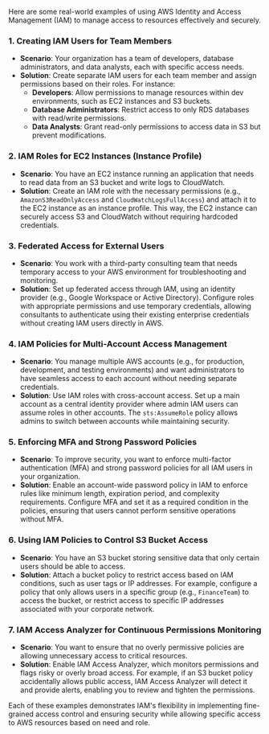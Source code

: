 Here are some real-world examples of using AWS Identity and Access Management (IAM) to manage access to resources effectively and securely.

### 1. **Creating IAM Users for Team Members**
   - **Scenario**: Your organization has a team of developers, database administrators, and data analysts, each with specific access needs.
   - **Solution**: Create separate IAM users for each team member and assign permissions based on their roles. For instance:
      - **Developers**: Allow permissions to manage resources within dev environments, such as EC2 instances and S3 buckets.
      - **Database Administrators**: Restrict access to only RDS databases with read/write permissions.
      - **Data Analysts**: Grant read-only permissions to access data in S3 but prevent modifications.

### 2. **IAM Roles for EC2 Instances (Instance Profile)**
   - **Scenario**: You have an EC2 instance running an application that needs to read data from an S3 bucket and write logs to CloudWatch.
   - **Solution**: Create an IAM role with the necessary permissions (e.g., `AmazonS3ReadOnlyAccess` and `CloudWatchLogsFullAccess`) and attach it to the EC2 instance as an instance profile. This way, the EC2 instance can securely access S3 and CloudWatch without requiring hardcoded credentials.

### 3. **Federated Access for External Users**
   - **Scenario**: You work with a third-party consulting team that needs temporary access to your AWS environment for troubleshooting and monitoring.
   - **Solution**: Set up federated access through IAM, using an identity provider (e.g., Google Workspace or Active Directory). Configure roles with appropriate permissions and use temporary credentials, allowing consultants to authenticate using their existing enterprise credentials without creating IAM users directly in AWS.

### 4. **IAM Policies for Multi-Account Access Management**
   - **Scenario**: You manage multiple AWS accounts (e.g., for production, development, and testing environments) and want administrators to have seamless access to each account without needing separate credentials.
   - **Solution**: Use IAM roles with cross-account access. Set up a main account as a central identity provider where admin IAM users can assume roles in other accounts. The `sts:AssumeRole` policy allows admins to switch between accounts while maintaining security.

### 5. **Enforcing MFA and Strong Password Policies**
   - **Scenario**: To improve security, you want to enforce multi-factor authentication (MFA) and strong password policies for all IAM users in your organization.
   - **Solution**: Enable an account-wide password policy in IAM to enforce rules like minimum length, expiration period, and complexity requirements. Configure MFA and set it as a required condition in the policies, ensuring that users cannot perform sensitive operations without MFA.

### 6. **Using IAM Policies to Control S3 Bucket Access**
   - **Scenario**: You have an S3 bucket storing sensitive data that only certain users should be able to access.
   - **Solution**: Attach a bucket policy to restrict access based on IAM conditions, such as user tags or IP addresses. For example, configure a policy that only allows users in a specific group (e.g., `FinanceTeam`) to access the bucket, or restrict access to specific IP addresses associated with your corporate network.

### 7. **IAM Access Analyzer for Continuous Permissions Monitoring**
   - **Scenario**: You want to ensure that no overly permissive policies are allowing unnecessary access to critical resources.
   - **Solution**: Enable IAM Access Analyzer, which monitors permissions and flags risky or overly broad access. For example, if an S3 bucket policy accidentally allows public access, IAM Access Analyzer will detect it and provide alerts, enabling you to review and tighten the permissions.

Each of these examples demonstrates IAM's flexibility in implementing fine-grained access control and ensuring security while allowing specific access to AWS resources based on need and role.
